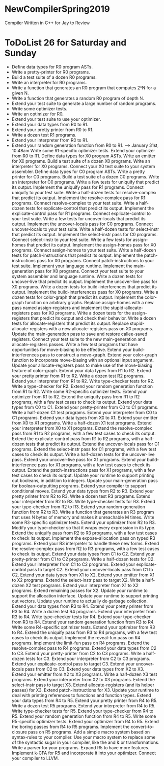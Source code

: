 # NewCompilerSpring2019
Compiler Written in C++ for Jay to Review

# ToDoList 26 for Saturday and Sunday
+ Define data types for R0 program ASTs.
+ Write a pretty-printer for R0 programs.
+ Build a test suite of a dozen R0 programs.
+ Write an interpreter for R0 programs.
+ Write a function that generates an R0 program that computes 2^N for a given N.
+ Write a function that generates a random R0 program of depth N.
+ Extend your test suite to generate a large number of random programs.
+ Write some optimizer tests.
+ Write an optimizer for R0.
+ Extend your test suite to use your optimizer.
+ Extend your data types from R0 to R1.
+ Extend your pretty printer from R0 to R1.
+ Write a dozen test R1 programs.
+ Extend your interpreter from R0 to R1.
+ Extend your random generation function from R0 to R1. 
--> January 31st, 10:48am
Write some R1-specific optimizer tests.
Extend your optimizer from R0 to R1.
Define data types for X0 program ASTs.
Write an emitter for X0 programs.
Build a test suite of a dozen X0 programs.
Write an interpreter for X0 programs.
Connect your X0 test suite to your system assembler.
Define data types for C0 program ASTs.
Write a pretty printer for C0 programs.
Build a test suite of a dozen C0 programs.
Write an interpreter for C0 programs.
Write a few tests for uniquify that predict its output.
Implement the uniquify pass for R1 programs.
Connect uniquify to your test suite.
Write a half-dozen tests for resolve-complex that predict its output.
Implement the resolve-complex pass for R1 programs.
Connect resolve-complex to your test suite.
Write a half-dozen tests for explicate-control that predict its output.
Implement the explicate-control pass for R1 programs.
Connect explicate-control to your test suite.
Write a few tests for uncover-locals that predict its output.
Implement the uncover-locals pass for C0 programs.
Connect uncover-locals to your test suite.
Write a half-dozen tests for select-instr that predict its output.
Implement the select-instr pass for C0 programs.
Connect select-instr to your test suite.
Write a few tests for assign-homes that predict its output.
Implement the assign-homes pass for X0 programs.
Connect assign-homes to your test suite.
Write a half-dozen tests for patch-instructions that predict its output.
Implement the patch-instructions pass for X0 programs.
Connect patch-instructions to your test suite.
Implement your language runtime.
Implement the main-generation pass for X0 programs.
Connect your test suite to your system assembler and language runtime.
Write a dozen tests for uncover-live that predict its output.
Implement the uncover-live pass for X0 programs.
Write a dozen tests for build-interferences that predict its output.
Implement the build-interferences pass for X0 programs.
Write a dozen tests for color-graph that predict its output.
Implement the color-graph function on arbitrary graphs.
Replace assign-homes with a new pass named assign-registers and implement the stupid-allocate-registers pass for X0 programs.
Write a dozen tests for the assign-registers that predict its output and check their behavior.
Write a dozen tests for allocate-registers that predict its output.
Replace stupid-allocate-registers with a new allocate-registers pass on X0 programs.
Update the main-generation pass to save and restore callee-saved registers.
Connect your test suite to the new main-generation and allocate-registers passes.
Write a few test programs that have opportunities for move-biasing to be effective.
Extend your build-interferences pass to construct a move-graph.
Extend your color-graph function to incorporate move-biasing with an optional input argument.
Update your allocate-registers pass to make use of the move-biasing feature of color-graph.
Extend your data types from R1 to R2.
Extend your pretty printer from R1 to R2.
Write a dozen test R2 programs.
Extend your interpreter from R1 to R2.
Write type-checker tests for R2.
Write a type-checker for R2.
Extend your random generation function from R1 to R2.
Write some R2-specific optimizer tests.
Extend your optimizer from R1 to R2.
Extend the uniquify pass from R1 to R2 programs, with a few test cases to check its output.
Extend your data types from C0 to C1.
Extend your pretty-printer from C0 to C1 programs.
Write a half-dozen C1 test programs.
Extend your interpreter from C0 to C1 programs.
Extend your data types from X0 to X1.
Extend your emitter from X0 to X1 programs.
Write a half-dozen X1 test programs.
Extend your interpreter from X0 to X1 programs.
Extend the resolve-complex pass from R1 to R2 programs, with a few test cases to check its output.
Extend the explicate-control pass from R1 to R2 programs, with a half-dozen tests that predict its output.
Extend the uncover-locals pass for C1 programs.
Extend the select-instr pass for C1 programs, with a few test cases to check its output.
Write a half-dozen tests for the uncover-live pass.
Extend your uncover-live pass for X1 programs.
Extend your build-interference pass for X1 programs, with a few test cases to check its output.
Extend the patch-instructions pass for X1 programs, with a few test cases to check its output.
Update your runtime to support printing out booleans, in addition to integers.
Update your main-generation pass for boolean-outputting programs.
Extend your compiler to support conditional moves.
Extend your data types from R2 to R3.
Extend your pretty printer from R2 to R3.
Write a dozen test R3 programs.
Extend your interpreter from R2 to R3.
Write type-checker tests for R3.
Extend your type-checker from R2 to R3.
Extend your random generation function from R2 to R3.
Write a function that generates an R3 program that uses N bytes of memory and makes it unreachable M times.
Write some R3-specific optimizer tests.
Extend your optimizer from R2 to R3.
Modify your type-checker so that it wraps every expression in its type.
Extend the uniquify pass from R2 to R3 programs, with a few test cases to check its output.
Implement the expose-allocation pass on typed R3 programs.
Extend your R3 interpreter to handle these new forms.
Extend the resolve-complex pass from R2 to R3 programs, with a few test cases to check its output.
Extend your data types from C1 to C2.
Extend your pretty-printer from C1 to C2 programs.
Write a half-dozen tests for C2.
Extend your interpreter from C1 to C2 programs.
Extend your explicate-control pass to target C2.
Extend your uncover-locals pass from C1 to C2.
Extend your data types from X1 to X2.
Extend your emitter from X1 to X2 programs.
Extend the select-instr pass to target X2.
Write a half-dozen X2 test programs.
Extend your interpreter from X1 to X2 programs.
Extend remaining passes for X2.
Update your runtime to support the allocation interface.
Update your runtime to support printing out vectors.
Update your runtime to actually do garbage collection.
Extend your data types from R3 to R4.
Extend your pretty printer from R3 to R4.
Write a dozen test R4 programs.
Extend your interpreter from R3 to R4.
Write type-checker tests for R4.
Extend your type-checker from R3 to R4.
Extend your random generation function from R3 to R4.
Write some R4-specific optimizer tests.
Extend your optimizer from R3 to R4.
Extend the uniquify pass from R3 to R4 programs, with a few test cases to check its output.
Implement the reveal-fun pass on R4 programs.
Implement the limit-fun pass on R4 programs.
Extend the resolve-complex pass to R4 programs.
Extend your data types from C2 to C3.
Extend your pretty-printer from C2 to C3 programs.
Write a half-dozen tests for C3.
Extend your interpreter from C2 to C3 programs.
Extend your explicate-control pass to target C3.
Extend your uncover-locals pass from C2 to C3.
Extend your data types from X2 to X3.
Extend your emitter from X2 to X3 programs.
Write a half-dozen X3 test programs.
Extend your interpreter from X2 to X3 programs.
Extend the select-instr pass to target X3.
Extend allocate-registers (and its helper passes) for X3.
Extend patch-instructions for X3.
Update your runtime to deal with printing references to functions and function types.
Extend your data types from R4 to R5.
Extend your pretty printer from R4 to R5.
Write a dozen test R5 programs.
Extend your interpreter from R4 to R5.
Write type-checker tests for R5.
Extend your type-checker from R4 to R5.
Extend your random generation function from R4 to R5.
Write some R5-specific optimizer tests.
Extend your optimizer from R4 to R5.
Extend the boring passes from R4 to R5 programs.
Implement the convert-to-closure pass on R5 programs.
Add a simple macro system based on syntax-rules to your compiler.
Use your macro system to replace some of the syntactic sugar in your compiler, like the and & or transformations.
Write a parser for your programs.
Expand R5 to have more features.
Implement k-CFA for R5 and incorporate it into your optimizer.
Connect your compiler to LLVM.
